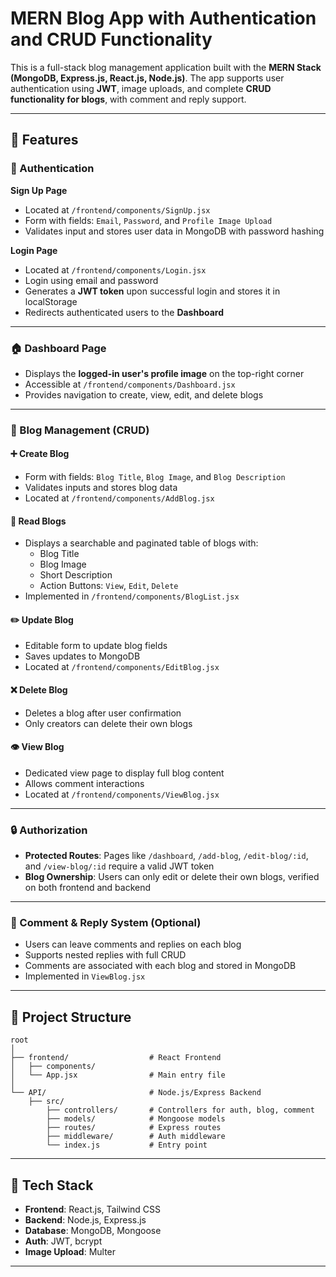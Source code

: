 # MERN Blog App with Authentication and CRUD Functionality

This is a full-stack blog management application built with the **MERN Stack (MongoDB, Express.js, React.js, Node.js)**. The app supports user authentication using **JWT**, image uploads, and complete **CRUD functionality for blogs**, with comment and reply support.

---

## 🚀 Features

### 🔐 Authentication

**Sign Up Page**

- Located at `/frontend/components/SignUp.jsx`
- Form with fields: `Email`, `Password`, and `Profile Image Upload`
- Validates input and stores user data in MongoDB with password hashing

**Login Page**

- Located at `/frontend/components/Login.jsx`
- Login using email and password
- Generates a **JWT token** upon successful login and stores it in localStorage
- Redirects authenticated users to the **Dashboard**

---

### 🏠 Dashboard Page

- Displays the **logged-in user's profile image** on the top-right corner
- Accessible at `/frontend/components/Dashboard.jsx`
- Provides navigation to create, view, edit, and delete blogs

---

### 📄 Blog Management (CRUD)

#### ➕ Create Blog

- Form with fields: `Blog Title`, `Blog Image`, and `Blog Description`
- Validates inputs and stores blog data
- Located at `/frontend/components/AddBlog.jsx`

#### 📃 Read Blogs

- Displays a searchable and paginated table of blogs with:
  - Blog Title
  - Blog Image
  - Short Description
  - Action Buttons: `View`, `Edit`, `Delete`
- Implemented in `/frontend/components/BlogList.jsx`

#### ✏️ Update Blog

- Editable form to update blog fields
- Saves updates to MongoDB
- Located at `/frontend/components/EditBlog.jsx`

#### ❌ Delete Blog

- Deletes a blog after user confirmation
- Only creators can delete their own blogs

#### 👁️ View Blog

- Dedicated view page to display full blog content
- Allows comment interactions
- Located at `/frontend/components/ViewBlog.jsx`

---

### 🔒 Authorization

- **Protected Routes**: Pages like `/dashboard`, `/add-blog`, `/edit-blog/:id`, and `/view-blog/:id` require a valid JWT token
- **Blog Ownership**: Users can only edit or delete their own blogs, verified on both frontend and backend

---

### 💬 Comment & Reply System (Optional)

- Users can leave comments and replies on each blog
- Supports nested replies with full CRUD
- Comments are associated with each blog and stored in MongoDB
- Implemented in `ViewBlog.jsx`

---

## 📆 Project Structure

```
root
│
├── frontend/                  # React Frontend              
│   ├── components/            
│   └── App.jsx                # Main entry file
│
└── API/                       # Node.js/Express Backend
    ├── src/  
        ├── controllers/       # Controllers for auth, blog, comment
        ├── models/            # Mongoose models
        ├── routes/            # Express routes
        ├── middleware/        # Auth middleware
        └── index.js           # Entry point
```

---

## 📆 Tech Stack

- **Frontend**: React.js, Tailwind CSS
- **Backend**: Node.js, Express.js
- **Database**: MongoDB, Mongoose
- **Auth**: JWT, bcrypt
- **Image Upload**: Multer

---
